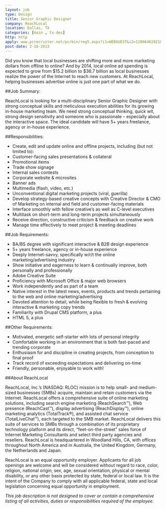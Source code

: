 ```yaml
---
layout: job
type: Design
title: Senior Graphic Designer
company: ReachLocal
location: Dallas, TX
categories: [main , tx-des]
http: http
apply: www.pcrecruiter.net/pcrbin/reg5.aspx?i1=WEBGUEST&i2=128064629218008&i3=DETAIL&i4=128064629218008&i5=&i6=&i7=&i8=2%2f15%2f2013%205:19:39%20PM&hash=1176066769&i10=0&pcr-id=y4jD3pj4J21OaJN4RPXjuMr4eYytxxASR%2bF674we3Obwd7xIvBajLHY7gRgT6KNMmIKzuLelbWHm%0d%0atxayRKrjwGdFpYF2z5Y%3d
post-date: 2-16-2013
---
```


Did you know that local businesses are shifting more and more marketing dollars from offline to online? And by 2014, local online ad spending is expected to grow from $15.2 billion to $36.7 billion as local businesses realize the power of the Internet to reach new customers. At ReachLocal, helping businesses advertise online is just one part of what we do.

##Job Summary:

ReachLocal is looking for a multi-disciplinary Senior Graphic Designer with strong conceptual skills and meticulous execution abilities for its growing in-house marketing team. We need strong conceptual thinking, quick wit, strong design sensitivity and someone who is passionate – especially about the interactive space. The ideal candidate will have 5+ years freelance, agency or in-house experience.

##Responsibilities:

* Create, edit and update online and offline projects, including (but not limited to):
* Customer-facing sales presentations & collateral
* Promotional items
* Trade show signage
* Internal sales contests
* Corporate website & microsites
* Banner ads
* Multimedia (flash, video, etc.)
* Unconventional digital marketing projects (viral, guerilla)
* Develop strategy-based creative concepts with Creative Director & CMO of Marketing on internal and field and customer-facing materials
* Interface smoothly with fellow creative’s as well as C-level executives
* Multitask on short-term and long-term projects simultaneously
* Receive direction, constructive criticism & feedback on creative work
* Manage time effectively to meet project & meeting deadlines

##Job Requirements:

* BA/BS degree with significant interactive & B2B design experience
* 5+ years freelance, agency or in-house experience
* Deeply Internet-savvy, specifically w/r/t the online marketing/advertising industry
* Show initiative and eagerness to learn & continually improve, both personally and professionally
* Adobe Creative Suite
* Proficiency with Microsoft Office & major web browsers
* Work independently and as part of a team
* Native interest in the latest news, events, products and trends pertaining to the web and online marketing/advertising
* Devoted attention to detail, while being flexible to fresh & evolving interactive & marketing copy trends
* Familiarity with Drupal CMS platform, a plus
* HTML 5, a plus

##Other Requirements:

* Motivated, energetic self-starter with lots of personal integrity
* Comfortable working in an environment that is both fast-paced and trending corporate
* Enthusiasm for and discipline in creating projects, from conception to final proof
* Track record of exceeding expectations and delivering on-time
* Friendly, personable, enjoyable to work with!


##About ReachLocal

ReachLocal, Inc.’s (NASDAQ: RLOC) mission is to help small- and medium-sized businesses (SMBs) acquire, maintain and retain customers via the Internet. ReachLocal offers a comprehensive suite of online marketing solutions, including search engine marketing (ReachSearch™), Web presence (ReachCast™), display advertising (ReachDisplay™), online marketing analytics (TotalTrack®), and assisted chat service (TotalLiveChat™), each targeted to the SMB market. ReachLocal delivers this suite of services to SMBs through a combination of its proprietary technology platform and its direct, “feet-on-the-street” sales force of Internet Marketing Consultants and select third party agencies and resellers. ReachLocal is headquartered in Woodland Hills, CA, with offices throughout North America and in Australia, the United Kingdom, Germany, the Netherlands and Japan.

ReachLocal is an equal opportunity employer. Applicants for all job openings are welcome and will be considered without regard to race, color, religion, national origin, sex, age, sexual orientation, physical or mental disability, or any other basis protected by state, federal or local law. It is the intent of the Company to comply with all applicable federal, state and local legislation concerning equal opportunity in employment.

*This job description is not designed to cover or contain a comprehensive listing of all activities, duties or responsibilities required of the employee.*
